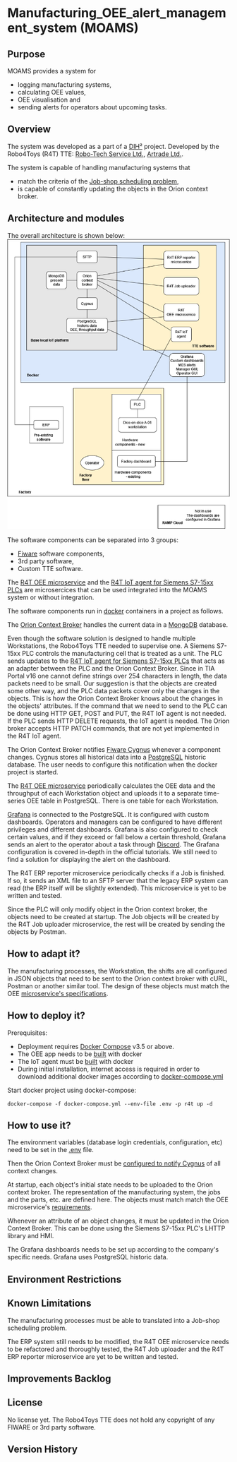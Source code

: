 # Manufacturing_OEE_alert_management_system (MOAMS)

## Purpose

MOAMS provides a system for
- logging manufacturing systems,
- calculating OEE values,
- OEE visualisation and
- sending alerts for operators about upcoming tasks.

## Overview
The system was developed as a part of a  [DIH²](http://dih-squared.eu/) project.
Developed by the Robo4Toys (R4T) TTE: [Robo-Tech Service Ltd.](https://robo-tech.hu/en/), [Artrade Ltd.](https://shop.rubik.hu/en/).

The system is capable of handling manufacturing systems that
- match the criteria of the [Job-shop scheduling problem](https://en.wikipedia.org/wiki/Job-shop_scheduling),
- is capable of constantly updating the objects in the Orion context broker.

## Architecture and modules
The overall architecture is shown below: 
![MOAMS architecture and modules](img/R4T.drawio.png)

The software components can be separated into 3 groups: 
- [Fiware](https://github.com/Fiware/tutorials.Getting-Started) software components,
- 3rd party software,
- Custom TTE software.

The [R4T OEE microservice](https://github.com/aviharos/oee) and the [R4T IoT agent for Siemens S7-15xx PLCs](https://github.com/aviharos/iotagent-plc) are microsercices that can be used integrated into the MOAMS system or without integration.

The software components run in [docker](https://www.docker.com/) containers in a project as follows.

The [Orion Context Broker](https://fiware-orion.readthedocs.io/en/master/) handles the current data in a [MongoDB](https://www.mongodb.com/) database.

Even though the software solution is designed to handle multiple Workstations, the Robo4Toys TTE needed to supervise one. A Siemens S7-15xx PLC controls the manufacturing cell that is treated as a unit. The PLC sends updates to the [R4T IoT agent for Siemens S7-15xx PLCs](https://github.com/aviharos/iotagent-plc) that acts as an adapter between the PLC and the Orion Context Broker. Since in TIA Portal v16 one cannot define strings over 254 characters in length, the data packets need to be small. Our suggestion is that the objects are created some other way, and the PLC data packets cover only the changes in the objects. This is how the Orion Context Broker knows about the changes in the objects' attributes. If the command that we need to send to the PLC can be done using HTTP GET, POST and PUT, the R4T IoT agent is not needed. If the PLC sends HTTP DELETE requests, the IoT agent is needed. The Orion broker accepts HTTP PATCH commands, that are not yet implemented in the R4T IoT agent.

The Orion Context Broker notifies [Fiware Cygnus](https://github.com/FIWARE/tutorials.Historic-Context-Flume) whenever a component changes. Cygnus stores all historical data into a [PostgreSQL](https://www.postgresql.org/) historic database. The user needs to configure this notification when the docker project is started.

The [R4T OEE microservice](https://github.com/aviharos/oee) periodically calculates the OEE data and the throughput of each Workstation object and uploads it to a separate time-series OEE table in PostgreSQL. There is one table for each Workstation.

[Grafana](https://grafana.com/) is connected to the PostgreSQL. It is configured with custom dashboards. Operators and managers can be configured to have different privileges and different dashboards. Grafana is also configured to check certain values, and if they exceed or fall below a certain threshold, Grafana sends an alert to the operator about a task through [Discord](https://discord.com/). The Grafana configuration is covered in-depth in the official tutorials. We still need to find a solution for displaying the alert on the dashboard. 

The R4T ERP reporter microservice periodically checks if a Job is finished. If so, it sends an XML file to an SFTP server that the legacy ERP system can read (the ERP itself will be slightly extended). This microservice is yet to be written and tested.

Since the PLC will only modify object in the Orion context broker, the objects need to be created at startup. The Job objects will be created by the R4T Job uploader microservice, the rest will be created by sending the objects by Postman.

## How to adapt it?

The manufacturing processes, the Workstation, the shifts are all configured in JSON objects that need to be sent to the Orion context broker with cURL, Postman or another similar tool. The design of these objects must match the OEE [microservice's specifications](https://github.com/aviharos/oee#objects-in-the-orion-context-broker).

## How to deploy it?

Prerequisites:
 - Deployment requires [Docker Compose](https://docs.docker.com/compose/install/) v3.5 or above.
 - The OEE app needs to be [built](https://github.com/aviharos/oee#build) with docker
 - The IoT agent must be [built](https://github.com/aviharos/iotagent-plc#build) with docker
 - During initial installation, internet access is required in order to download additional docker images according to [docker-compose.yml](docker-compose.yml)

Start docker project using docker-compose:

	docker-compose -f docker-compose.yml --env-file .env -p r4t up -d

## How to use it?

The environment variables (database login credentials, configuration, etc) need to be set in the [.env](.env) file.

Then the Orion Context Broker must be [configured to notify Cygnus](https://github.com/aviharos/oee#notifying-cygnus-of-all-context-changes) of all context changes.

At startup, each object's initial state needs to be uploaded to the Orion context broker. The representation of the manufacturing system, the jobs and the parts, etc. are defined here. The objects must match match the OEE microservice's [requirements](https://github.com/aviharos/oee#objects-in-the-orion-context-broker).

Whenever an attribute of an object changes, it must be updated in the Orion Context Broker. This can be done using the Siemens S7-15xx PLC's LHTTP library and HMI.

The Grafana dashboards needs to be set up according to the company's specific needs. Grafana uses PostgreSQL historic data.

## Environment Restrictions

## Known Limitations
The manufacturing processes must be able to translated into a Job-shop scheduling problem.

The ERP system still needs to be modified, the R4T OEE microservice needs to be refactored and thoroughly tested, the R4T Job uploader and the R4T ERP reporter microservice are yet to be written and tested.

## Improvements Backlog

## License
No license yet. The Robo4Toys TTE does not hold any copyright of any FIWARE or 3rd party software.

## Version History

